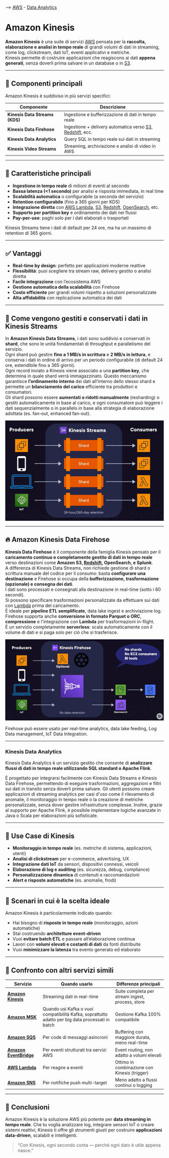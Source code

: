 --> [AWS](/00-Intro/AWS.md)  -  [Data Analytics](/07-IA-ML-Analytics/Intelligenza-artificiale-Machine-Learning-e-Analytics.md)
# Amazon Kinesis

**Amazon Kinesis** è una suite di servizi [AWS](/00-Intro/AWS.md) pensata per la **raccolta, elaborazione e analisi in tempo reale** di grandi volumi di dati in streaming, come log, clickstream, dati IoT, eventi applicativi e metriche.  
Kinesis permette di costruire applicazioni che reagiscono ai dati **appena generati**, senza doverli prima salvare in un database o in [S3](/02-Storage-services/Amazon-S3.md).

---

## 🧩 Componenti principali

Amazon Kinesis è suddiviso in più servizi specifici:

| Componente                     | Descrizione                                               |
| ------------------------------ | --------------------------------------------------------- |
| **Kinesis Data Streams (KDS)** | Ingestione e bufferizzazione di dati in tempo reale       |
| **Kinesis Data Firehose**      | Ingestione + delivery automatica verso [S3](/02-Storage-services/Amazon-S3.md), [Redshift](/07-IA-ML-Analytics/Analytics/Amazon-Redshift-e-Redshift-Serverless.md), ecc. |
| **Kinesis Data Analytics**     | Query SQL in tempo reale sui dati in streaming            |
| **Kinesis Video Streams**      | Streaming, archiviazione e analisi di video in AWS        |

---

## 🌟 Caratteristiche principali

- **Ingestione in tempo reale** di milioni di eventi al secondo
- **Bassa latenza (<1 secondo)** per analisi e risposta immediata, in real time
- **Scalabilità automatica** o configurabile (a seconda del servizio)
- **Retention configurabile** (fino a 365 giorni per KDS)
- **Integrazione diretta** con [AWS Lambda](/01-Compute-options/AWS-Lambda.md), [S3](/02-Storage-services/Amazon-S3.md), [Redshift](/07-IA-ML-Analytics/Analytics/Amazon-Redshift-e-Redshift-Serverless.md), [OpenSearch](/07-IA-ML-Analytics/Analytics/Amazon-OpenSearch.md), etc.
- **Supporto per partition key** e ordinamento dei dati nei flussi
- **Pay-per-use**: paghi solo per i dati elaborati o trasportati

Kinesis Streams tiene i dati di default per 24 ore, ma ha un massimo di retention di 365 giorni.

---

## ✅ Vantaggi

- **Real-time by design**: perfetto per applicazioni moderne reattive
- **Flessibilità**: puoi scegliere tra stream raw, delivery gestito o analisi diretta
- **Facile integrazione** con l’ecosistema AWS
- **Gestione automatica della scalabilità** con Firehose
- **Costo efficiente** per grandi volumi rispetto a soluzioni personalizzate
- **Alta affidabilità** con replicazione automatica dei dati

---

## 🧱 Come vengono gestiti e conservati i dati in Kinesis Streams

In **Amazon Kinesis Data Streams**, i dati sono suddivisi e conservati in **shard**, che sono le unità fondamentali di throughput e parallelismo del servizio.  
Ogni shard può gestire **fino a 1 MB/s in scrittura** e **2 MB/s in lettura**, e conserva i dati in ordine di arrivo per un periodo configurabile (di default 24 ore, estendibile fino a 365 giorni).  
Ogni record inviato a Kinesis viene associato a una **partition key**, che determina in quale shard verrà immagazzinato. Questo meccanismo garantisce **l’ordinamento interno** dei dati all’interno dello stesso shard e permette un **bilanciamento del carico** efficiente tra produttori e consumatori.  
Gli shard possono essere **aumentati o ridotti manualmente** (resharding) o gestiti automaticamente in base al carico, e ogni consumatore può leggere i dati sequenzialmente o in parallelo in base alla strategia di elaborazione adottata (es. fan-out, enhanced fan-out).

![kinesis shards](/07-IA-ML-Analytics/img/kinesis-streams.png)

---

## 🔥 Amazon Kinesis Data Firehose

**Kinesis Data Firehose** è il componente della famiglia Kinesis pensato per il **caricamento continuo e completamente gestito di dati in tempo reale** verso destinazioni come **Amazon S3, [Redshift](/07-IA-ML-Analytics/Analytics/Amazon-Redshift-e-Redshift-Serverless.md), OpenSearch, e Splunk**.  
A differenza di Kinesis Data Streams, non richiede gestione di shard o scrittura manuale del codice per il consumo: basta **configurare una destinazione** e Firehose si occupa della **bufferizzazione, trasformazione (opzionale) e consegna dei dati**.  
I dati sono processati e consegnati alla destinazione in real-time (sotto i 60 secondi).  
Si possono specificare trasformazioni personalizzate da effettuare sui dati con [Lambda](/01-Compute-options/AWS-Lambda.md) prima del caricamento.  
È ideale per **pipeline ETL semplificate**, data lake ingest e archiviazione log.  
Firehose supporta anche **conversione in formato Parquet o ORC**, **compressione** e l'integrazione con **Lambda** per trasformazioni in-flight.  
È un servizio completamente **serverless**: scala automaticamente con il volume di dati e si paga solo per ciò che si trasferisce.

![kinesis firehose](/07-IA-ML-Analytics/img/kinesis-firehouse.png)

Firehose può essere usato per real-time analytics, data lake feeding, Log Data management, IoT Data Integration.

---
### Kinesis Data Analytics

Kinesis Data Analytics è un servizio gestito che consente di **analizzare flussi di dati in tempo reale utilizzando SQL standard o Apache Flink**. 

È progettato per integrarsi facilmente con Kinesis Data Streams e Kinesis Data Firehose, permettendo di eseguire trasformazioni, aggregazioni e filtri sui dati in transito senza doverli prima salvare. Gli utenti possono creare applicazioni di streaming analytics per casi d'uso come il rilevamento di anomalie, il monitoraggio in tempo reale o la creazione di metriche personalizzate, senza dover gestire infrastrutture complesse. 
Inoltre, grazie al supporto per Apache Flink, è possibile implementare logiche avanzate in Java o Scala per elaborazioni più sofisticate.


---

## 🚀 Use Case di Kinesis

- **Monitoraggio in tempo reale** (es. metriche di sistema, applicazioni, utenti)
- **Analisi di clickstream** per e-commerce, advertising, UX
- **Integrazione dati IoT** da sensori, dispositivi connessi, veicoli
- **Elaborazione di log e auditing** (es. sicurezza, debug, compliance)
- **Personalizzazione dinamica** di contenuti e raccomandazioni
- **Alert e risposte automatiche** (es. anomalie, frodi)

---

## 🧠 Scenari in cui è la scelta ideale

Amazon Kinesis è particolarmente indicato quando:

- Hai bisogno di **risposte in tempo reale** (monitoraggio, azioni automatiche)
- Stai costruendo **architetture event-driven**
- Vuoi **evitare batch ETL** e passare all’elaborazione continua
- Lavori con **volumi elevati e costanti di dati** da fonti distribuite
- Vuoi **minimizzare la latenza** tra evento generato ed elaborato

---

## 🔄 Confronto con altri servizi simili

| Servizio               | Quando usarlo                                | Differenze principali                            |
|------------------------|---------------------------------------------|-------------------------------------------------|
| **[Amazon Kinesis](/07-IA-ML-Analytics/Analytics/Amazon-Kinesis.md)**      | Streaming dati in real-time                   | Suite completa per stream ingest, process, store |
| **[Amazon MSK](/07-IA-ML-Analytics/Analytics/Amazon-MSK.md)**              | Quando usi Kafka o vuoi compatibilità Kafka, soprattutto adatto per big data processati in batch  | Gestione Kafka 100% compatibile                   |
| **[Amazon SQS](/05-Development-Messaging-Deploying/Amazon-SQS.md)**              | Per code di messaggi asincroni                | Buffering con maggiore durata, meno real-time     |
| **[Amazon EventBridge](/05-Development-Messaging-Deploying/Amazon-EventBridge.md)** | Per eventi strutturati tra servizi AWS        | Event routing, non adatto a volumi elevati        |
| **[AWS Lambda](/01-Compute-options/AWS-Lambda.md)**               | Per reagire a eventi                         | Ottimo in combinazione con Kinesis (trigger)      |
| **[Amazon SNS](/05-Development-Messaging-Deploying/Amazon-SNS.md)**               | Per notifiche push multi-target              | Meno adatto a flussi continui o logging           |

---

## 📌 Conclusioni

Amazon Kinesis è la soluzione AWS più potente per **data streaming in tempo reale**. Che tu voglia analizzare log, integrare sensori IoT o creare sistemi reattivi, Kinesis ti offre gli strumenti giusti per costruire **applicazioni data-driven**, scalabili e intelligenti.

> “Con Kinesis, ogni secondo conta — perché ogni dato è utile appena nasce.”
